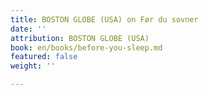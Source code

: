 ```yaml
---
title: BOSTON GLOBE (USA) on Før du sovner
date: ''
attribution: BOSTON GLOBE (USA)
book: en/books/before-you-sleep.md
featured: false
weight: ''

---
```

